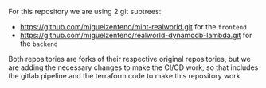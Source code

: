 For this repository we are using 2 git subtrees:
- https://github.com/miguelzenteno/mint-realworld.git for the `frontend`
- https://github.com/miguelzenteno/realworld-dynamodb-lambda.git for the `backend`

Both repositories are forks of their respective original repositories, but we are adding the necessary changes to make the CI/CD work, so that includes the gitlab pipeline and the terraform code to make this repository work.